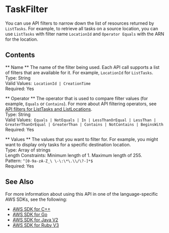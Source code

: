# TaskFilter<a name="API_TaskFilter"></a>

You can use API filters to narrow down the list of resources returned by `ListTasks`\. For example, to retrieve all tasks on a source location, you can use `ListTasks` with filter name `LocationId` and `Operator Equals` with the ARN for the location\.

## Contents<a name="API_TaskFilter_Contents"></a>

 ** Name **   <a name="DataSync-Type-TaskFilter-Name"></a>
The name of the filter being used\. Each API call supports a list of filters that are available for it\. For example, `LocationId` for `ListTasks`\.  
Type: String  
Valid Values:` LocationId | CreationTime`   
Required: Yes

 ** Operator **   <a name="DataSync-Type-TaskFilter-Operator"></a>
The operator that is used to compare filter values \(for example, `Equals` or `Contains`\)\. For more about API filtering operators, see [API filters for ListTasks and ListLocations](https://docs.aws.amazon.com/datasync/latest/userguide/query-resources.html)\.  
Type: String  
Valid Values:` Equals | NotEquals | In | LessThanOrEqual | LessThan | GreaterThanOrEqual | GreaterThan | Contains | NotContains | BeginsWith`   
Required: Yes

 ** Values **   <a name="DataSync-Type-TaskFilter-Values"></a>
The values that you want to filter for\. For example, you might want to display only tasks for a specific destination location\.  
Type: Array of strings  
Length Constraints: Minimum length of 1\. Maximum length of 255\.  
Pattern: `^[0-9a-zA-Z_\ \-\:\*\.\\/\?-]*$`   
Required: Yes

## See Also<a name="API_TaskFilter_SeeAlso"></a>

For more information about using this API in one of the language\-specific AWS SDKs, see the following:
+  [AWS SDK for C\+\+](https://docs.aws.amazon.com/goto/SdkForCpp/datasync-2018-11-09/TaskFilter) 
+  [AWS SDK for Go](https://docs.aws.amazon.com/goto/SdkForGoV1/datasync-2018-11-09/TaskFilter) 
+  [AWS SDK for Java V2](https://docs.aws.amazon.com/goto/SdkForJavaV2/datasync-2018-11-09/TaskFilter) 
+  [AWS SDK for Ruby V3](https://docs.aws.amazon.com/goto/SdkForRubyV3/datasync-2018-11-09/TaskFilter) 